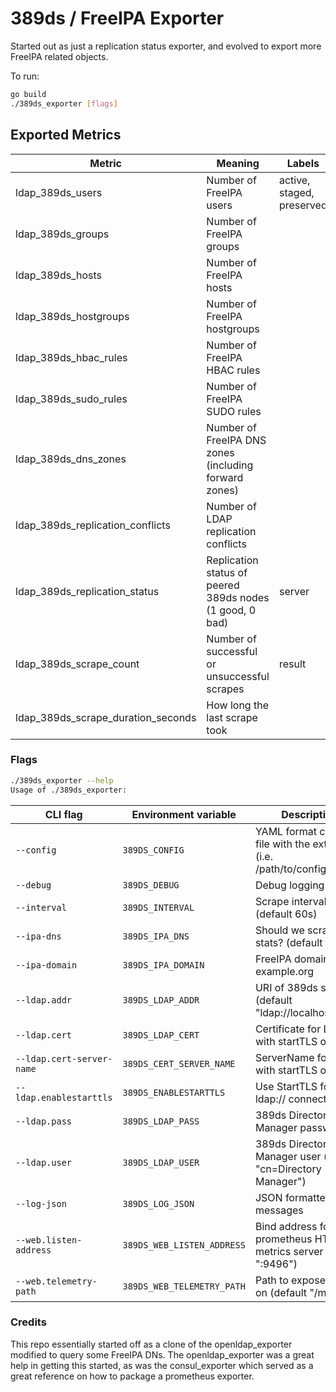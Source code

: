 # 389ds / FreeIPA Exporter

Started out as just a replication status exporter, and evolved to export more FreeIPA related objects.

To run:
```bash
go build
./389ds_exporter [flags]
```
## Exported Metrics

| Metric | Meaning | Labels |
| ------ | ------- | ------ |
| ldap_389ds_users | Number of FreeIPA users | active, staged, preserved |
| ldap_389ds_groups | Number of FreeIPA groups | |
| ldap_389ds_hosts | Number of FreeIPA hosts | |
| ldap_389ds_hostgroups | Number of FreeIPA hostgroups | |
| ldap_389ds_hbac_rules | Number of FreeIPA HBAC rules | |
| ldap_389ds_sudo_rules | Number of FreeIPA SUDO rules | |
| ldap_389ds_dns_zones | Number of FreeIPA DNS zones (including forward zones) | |
| ldap_389ds_replication_conflicts | Number of LDAP replication conflicts | |
| ldap_389ds_replication_status | Replication status of peered 389ds nodes (1 good, 0 bad) | server |
| ldap_389ds_scrape_count | Number of successful or unsuccessful scrapes | result |
| ldap_389ds_scrape_duration_seconds | How long the last scrape took |

### Flags

```bash
./389ds_exporter --help
Usage of ./389ds_exporter:
```

| CLI flag                  | Environment variable     | Description                                                           |
|---------------------------|--------------------------|-----------------------------------------------------------------------|
| `--config`                | `389DS_CONFIG`            | YAML format config file with the extension (i.e. /path/to/config.yaml) |
| `--debug`                 | `389DS_DEBUG`                       | Debug logging                                                         |
| `--interval`              | `389DS_INTERVAL`                    | Scrape interval (default 60s)                                         |
| `--ipa-dns`               | `389DS_IPA_DNS`                     | Should we scrape DNS stats? (default true)              |
| `--ipa-domain`            | `389DS_IPA_DOMAIN`                  | FreeIPA domain e.g. example.org                                       |
| `--ldap.addr`             | `389DS_LDAP_ADDR`                   | URI of 389ds server (default "ldap://localhost:389")                  |
| `--ldap.cert`             | `389DS_LDAP_CERT`                   | Certificate for LDAP with startTLS or TLS                             |
| `--ldap.cert-server-name` | `389DS_CERT_SERVER_NAME`            | ServerName for LDAP with startTLS or TLS                              |
| `--ldap.enablestarttls`   | `389DS_ENABLESTARTTLS`              | Use StartTLS for ldap:// connections                                  |
| `--ldap.pass`             | `389DS_LDAP_PASS`                   | 389ds Directory Manager password                                      |
| `--ldap.user`             | `389DS_LDAP_USER`                   | 389ds Directory Manager user (default "cn=Directory Manager")         |
| `--log-json`              | `389DS_LOG_JSON`                    | JSON formatted log messages                                           |
| `--web.listen-address`    | `389DS_WEB_LISTEN_ADDRESS`          | Bind address for prometheus HTTP metrics server (default ":9496")     |
| `--web.telemetry-path`    | `389DS_WEB_TELEMETRY_PATH`          | Path to expose metrics on (default "/metrics")                        |


### Credits

This repo essentially started off as a clone of the openldap_exporter modified to query
some FreeIPA DNs. The openldap_exporter was a great help in getting this started, as was
the consul_exporter which served as a great reference on how to package a prometheus
exporter.
